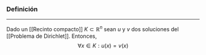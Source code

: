 ### Definición
---
Dado un [[Recinto compacto]] $K \subset \mathbb R^n$ sean $u$ y $v$ dos soluciones del [[Problema de Dirichlet]]. Entonces, $$ \forall x \in K : u(x) = v(x) $$